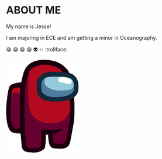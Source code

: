 # ABOUT ME

My name is Jesse! 

I am majoring in ECE and am getting a minor in Oceanography.



:grin: :grin: :grin: :grin: :alien: :sparkles: :trollface:

![amongus :trollface:](amongus.png.png)

